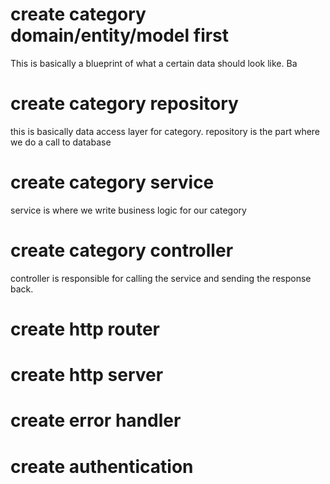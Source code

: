 # create category domain/entity/model first

This is basically a blueprint of what a certain data should look like. Ba

# create category repository

this is basically data access layer for category.
repository is the part where we do a call to database

# create category service

service is where we write business logic for our category

# create category controller

controller is responsible for calling the service and sending the response back.

# create http router

# create http server

# create error handler

# create authentication